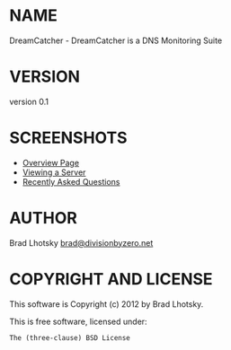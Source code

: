 # NAME

DreamCatcher - DreamCatcher is a DNS Monitoring Suite

# VERSION

version 0.1

# SCREENSHOTS

* [Overview Page](https://raw.github.com/reyjrar/DreamCatcher/blob/master/examples/screenshots/0-main.png)
* [Viewing a Server](https://raw.github.com/reyjrar/DreamCatcher/raw/master/examples/screenshots/1-server.png)
* [Recently Asked Questions](https://raw.github.com/reyjrar/DreamCatcher/blob/master/examples/screenshots/3-questions.png)

# AUTHOR

Brad Lhotsky <brad@divisionbyzero.net>

# COPYRIGHT AND LICENSE

This software is Copyright (c) 2012 by Brad Lhotsky.

This is free software, licensed under:

    The (three-clause) BSD License
